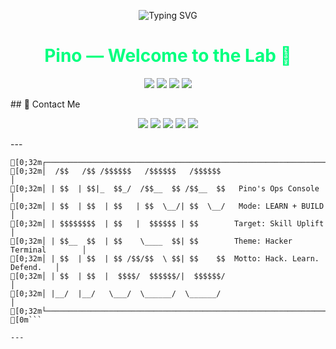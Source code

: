 <!-- PROFILE README — Hacker Terminal Theme -->

<p align="center">
  <img src="https://readme-typing-svg.demolab.com?font=JetBrains+Mono&weight=800&size=28&pause=800&color=00FF7F&center=true&vCenter=true&width=800&lines=%24+whoami+%E2%86%92+Pino;Cybersecurity+%7C+Malware+Simulation;Ops+Console+Active...;Hack.+Learn.+Defend." alt="Typing SVG" />
</p>

<h1 align="center" style="color:#00ff7f;">Pino — Welcome to the Lab 🧪</h1>

<p align="center">
  <img src="https://img.shields.io/badge/Focus-Cybersecurity-00ff7f?logo=ghost&logoColor=000" />
  <img src="https://img.shields.io/badge/Status-Learning-00ff7f" />
  <img src="https://img.shields.io/badge/OS-Kali%20Linux-00ff7f?logo=kalilinux&logoColor=000" />
  <img src="https://img.shields.io/badge/From-Jamaica-00ff7f" />
</p>
## 📡 Contact Me
<p align="center">
  <a href="mailto:maosatom19@gmail.com"><img src="https://img.shields.io/badge/Email%201-00ff7f?style=for-the-badge&logo=gmail&logoColor=000" /></a>
  <a href="mailto:gamerpino90@gmail.com"><img src="https://img.shields.io/badge/Email%202-00ff7f?style=for-the-badge&logo=gmail&logoColor=000" /></a>
  <a href="https://wa.me/254796883243"><img src="https://img.shields.io/badge/WhatsApp%201-00ff7f?style=for-the-badge&logo=whatsapp&logoColor=000" /></a>
  <a href="https://wa.me/254751506469"><img src="https://img.shields.io/badge/WhatsApp%202-00ff7f?style=for-the-badge&logo=whatsapp&logoColor=000" /></a>
  <a href="https://instagram.com/dr_.pino"><img src="https://img.shields.io/badge/Instagram-00ff7f?style=for-the-badge&logo=instagram&logoColor=000" /></a>
</p>
---

```ansi
[0;32m┌─────────────────────────────────────────────────────────────────────────┐
[0;32m│  /$$   /$$ /$$$$$$   /$$$$$$   /$$$$$$                                 │
[0;32m│ | $$  | $$|_  $$_/  /$$__  $$ /$$__  $$   Pino's Ops Console           │
[0;32m│ | $$  | $$  | $$   | $$  \__/| $$  \__/   Mode: LEARN + BUILD          │
[0;32m│ | $$$$$$$$  | $$   |  $$$$$$ | $$        Target: Skill Uplift          │
[0;32m│ | $$__  $$  | $$    \____  $$| $$        Theme: Hacker Terminal        │
[0;32m│ | $$  | $$  | $$ /$$/$$  \ $$| $$    $$  Motto: Hack. Learn. Defend.   │
[0;32m│ | $$  | $$  |  $$$$/  $$$$$$/|  $$$$$$/                                │
[0;32m│ |__/  |__/   \___/  \______/  \______/                                 │
[0;32m└─────────────────────────────────────────────────────────────────────────┘
[0m```

---


